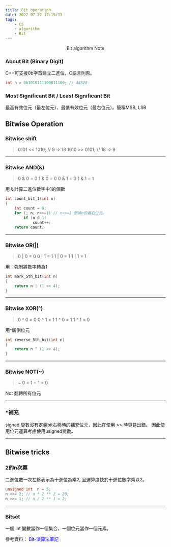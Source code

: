 ```yaml
---
title: Bit operation
date: 2022-07-27 17:15:13
tags: 
    - CS
    - algorithm
    - Bit
---
```


<center>
Bit algorithm Note
</center>

<!--more-->


<h3> About Bit (Binary Digit) </h3>

C++可支援0b字首建立二進位，C語言則否。

```cpp
int n = 0b1010111100011100; // 44828
```

<h3> Most Significant Bit / Least Significant Bit </h3>

最高有效位元（最左位元）、最低有效位元（最右位元）。簡稱MSB, LSB


<h2>Bitwise Operation</h2>

<h3> Bitwise shift</h3>

> 0101 << 1010; // 9 => 18
1010 >> 0101; // 18 => 9

---

<h3> Bitwise AND(&)</h3>

>0 & 0 = 0
1 & 0 = 0
0 & 1 = 0
1 & 1 = 1

用＆計算二進位數字中1的個數

```cpp
int count_bit_1(int n)
{
    int count = 0;
    for (; n; n>>=1) // n>>=1 刪掉n的最右位元。
        if (n & 1)
            count++;
    return count;
```

---

<h3> Bitwise OR(|) </h3>

>0 | 0 = 0
0 | 1 = 1
1 | 0 = 1
1 | 1 = 1

用｜強制將數字轉為1

```cpp
int mark_5th_bit(int n)
{
    return n | (1 << 4);
}
```

---

<h3> Bitwise XOR(^) </h3>

>0 ^ 0 = 0
0 ^ 1 = 1
1 ^ 0 = 1
1 ^ 1 = 0

用^顛倒位元

```cpp
int reverse_5th_bit(int n)
{
    return n ^ (1 << 4);
}
```

---

<h3> Bitwise NOT(~) </h3>

>~ 0 = 1
~ 1 = 0

Not 翻轉所有位元

---

<h3> *補充 </h3>
signed 變數沒有定義bit右移時的補充位元，因此在使用 >> 時容易出錯。
因此使用位元運算考慮使用usigned變數。

---

<h2> Bitwise tricks </h2>

<h3> 2的n次冪 </h3>
二進位數一次左移表示為十進位為乘2, 且運算度快於十進位數字乘以2。

```cpp
unsigned int  n = 5;
n <<= 2; // n * 2 ** 2 = 20;
n >>= 1; // n / 2 ** 1 = 2;
``` 
---

<h3> Bitset </h3>

一個 int 變數當作一個集合，一個位元當作一個元素。

參考資料： <a href = "https://web.ntnu.edu.tw/~algo/Bit.html" target = "_blank" style = "text-decoration:none;color:blue;"> Bit-演算法筆記</a>

